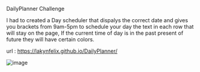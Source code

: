  DailyPlanner Challenge 
 
 I had to created a Day scheduler that dispalys the correct date and gives you brackets from 9am-5pm to schedule your day 
 the text in each row that will stay on the page, If the current time of day is in the past present of future they will have certain colors.
 
 
 url : https://lakynfelix.github.io/DailyPlanner/
 
 
 ![image](https://user-images.githubusercontent.com/84104126/123564550-d50eb600-d787-11eb-9d08-bd135c1cef13.png)

 
